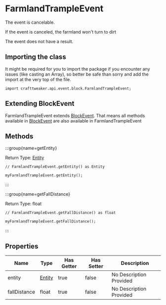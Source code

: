 # FarmlandTrampleEvent



The event is cancelable.

If the event is canceled, the farmland won't turn to dirt

The event does not have a result.



## Importing the class

It might be required for you to import the package if you encounter any issues (like casting an Array), so better be safe than sorry and add the import at the very top of the file.
```zenscript
import crafttweaker.api.event.block.FarmlandTrampleEvent;
```


## Extending BlockEvent

FarmlandTrampleEvent extends [BlockEvent](/vanilla/api/event/block/BlockEvent). That means all methods available in [BlockEvent](/vanilla/api/event/block/BlockEvent) are also available in FarmlandTrampleEvent

## Methods

:::group{name=getEntity}

Return Type: [Entity](/vanilla/api/entity/Entity)

```zenscript
// FarmlandTrampleEvent.getEntity() as Entity

myFarmlandTrampleEvent.getEntity();
```

:::

:::group{name=getFallDistance}

Return Type: float

```zenscript
// FarmlandTrampleEvent.getFallDistance() as float

myFarmlandTrampleEvent.getFallDistance();
```

:::


## Properties

| Name | Type | Has Getter | Has Setter | Description |
|------|------|------------|------------|-------------|
| entity | [Entity](/vanilla/api/entity/Entity) | true | false | No Description Provided |
| fallDistance | float | true | false | No Description Provided |

